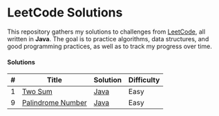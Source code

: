 # LeetCode Solutions

This repository gathers my solutions to challenges from [LeetCode](https://leetcode.com/problemset/), all written in **Java**. The goal is to practice algorithms, data structures, and good programming practices, as well as to track my progress over time.

#### Solutions

| # | Title                                                                             | Solution                                                              | Difficulty |
|---|-----------------------------------------------------------------------------------|-----------------------------------------------------------------------|------------|
| 1 | [Two Sum](https://leetcode.com/problems/two-sum/description/)                     | [Java](src/com/github/olvmat/leetcodesolutions/TwoSum.java)           | Easy       |
| 9 | [Palindrome Number](https://leetcode.com/problems/palindrome-number/description/) | [Java](src/com/github/olvmat/leetcodesolutions/PalindromeNumber.java) | Easy       |